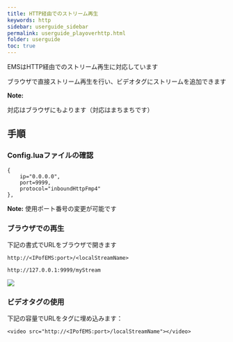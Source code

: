 ```yaml
---
title: HTTP経由でのストリーム再生
keywords: http
sidebar: userguide_sidebar
permalink: userguide_playoverhttp.html
folder: userguide
toc: true
---
```


EMSはHTTP経由でのストリーム再生に対応しています

ブラウザで直接ストリーム再生を行い、ビデオタグにストリームを追加できます

**Note:**

対応はブラウザにもよります（対応はまちまちです）



## 手順

### Config.luaファイルの確認

```
{
	ip="0.0.0.0",
	port=9999,
	protocol="inboundHttpFmp4"
},
```

**Note:** 使用ポート番号の変更が可能です



### ブラウザでの再生

下記の書式でURLをブラウザで開きます

```
http://<IPofEMS:port>/<localStreamName>
```

```
http://127.0.0.1:9999/myStream
```

![](images/userguide/playoverhttp.jpg)



### ビデオタグの使用

下記の容量でURLをタグに埋め込みます：

```
<video src="http://<IPofEMS:port>/localStreamName"></video>
```
